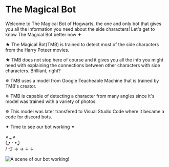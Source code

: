 # The Magical Bot
Welcome to The Magical Bot of Hogwarts, the one and only bot that gives you all the information you need about the side characters!
Let's get to know The Magical Bot better now ✈

★ The Magical Bot(TMB) is trained to detect most of the side characters from the Harry Poteer movies.

★ TMB does not stop here of course and it gives you all the info you might need with explaining the connections between other characters with side characters. Brilliant, right?


✵ TMB uses a model from Google Teacheable Machine that is trained by TMB's creator.

✵ TMB is capable of detecting a character from many angles since it's model was trained with a variety of photos.

✵ This model was later transfered to Visual Studio Code where it became a code for discord bots.

✦ Time to see our bot working ✦

   ∧,,,∧  
(  ̳• · • ̳)  
/       づ → →
              ↓
              ↓

![A scene of our bot working!](file:///D:/belgeler/ppro/hp/working.JPG)
